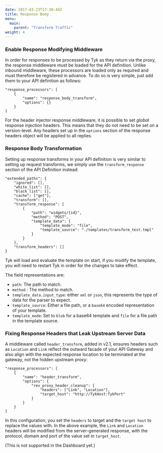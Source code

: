 ```yaml
---
date: 2017-03-23T17:30:44Z
title: Response Body
menu:
  main:
    parent: "Transform Traffic"
weight: 4 
---
```


### Enable Response Modifying Middleware

In order for responses to be processed by Tyk as they return via the proxy, the response middleware must be loaded for the API definition. Unlike inbound middleware, these processors are loaded only as required and must therefore be registered in advance. To do so is very simple, just add them to your API definition as follows:

```{.copyWrapper}
"response_processors": [
    {
        "name": "response_body_transform",
        "options": {}
    }
] 
```

For the header injector response middleware, it is possible to set *global* response injection headers. This means that they do not need to be set on a version-level. Any headers set up in the `options` section of the response headers object will be applied to all replies.

### Response Body Transformation

Setting up response transforms in your API definition is very similar to setting up request transforms, we simply use the `transform_response` section of the API Definition instead:

```{.copyWrapper}
"extended_paths": {
    "ignored": [],
    "white_list": [],
    "black_list": [],
    "cache": ["get"],
    "transform": [],
    "transform_response": [
        {
            "path": "widgets/{id}",
            "method": "POST",
            "template_data": {
                "template_mode": "file",
                "template_source": "./templates/transform_test.tmpl"
            }
        }
    ],
    "transform_headers": []
}
```

Tyk will load and evaluate the template on start, if you modify the template, you will need to restart Tyk in order for the changes to take effect.

The field representations are:

*   `path`: The path to match.
*   `method` : The method to match.
*   `template_data.input_type`: either `xml` or `json`, this represents the type of data for the parser to expect.
*   `template_source`: Either a file path, or a `base64` encoded representation of your template.
*   `template_mode`: Set to `blob` for a base64 template and `file` for a file path in the template source.

### Fixing Response Headers that Leak Upstream Server Data

A middleware called `header_transform`, added in v2.1, ensures headers such as `Location` and `Link` reflect the outward facade of your API Gateway and also align with the expected response location to be terminated at the gateway, not the hidden upstream proxy:

```{.copyWrapper}
"response_processors": [
    {
        "name": "header_transform",
        "options": {
            "rev_proxy_header_cleanup": {
                "headers": ["Link", "Location"],
                "target_host": "http://TykHost:TykPort"
            }
        }
    }
]
```

In this configuration, you set the `headers` to target and the `target host` to replace the values with. In the above example, the `Link` and `Location` headers will be modified from the server-generated response, with the protocol, domain and port of the value set in `target_host`.

(This is not supported in the Dashboard yet.)
